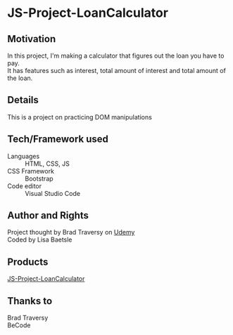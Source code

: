 # JS-Project-LoanCalculator   

## Motivation

In this project, I'm making a calculator that figures out the loan you have to pay.   
It has features such as interest, total amount of interest and total amount of the loan.

## Details

This is a project on practicing DOM manipulations

## Tech/Framework used

<dl>
  <dt>Languages</dt>
  <dd>HTML, CSS, JS</dd>
  
  <dt>CSS Framework</dt>
  <dd>Bootstrap</dd>    
      
  <dt>Code editor</dt>
  <dd>Visual Studio Code</dd>
</dl>


## Author and Rights

Project thought by Brad Traversy on [Udemy](https://www.udemy.com/course/modern-javascript-from-the-beginning/)  
Coded by Lisa Baetsle


## Products
  
[JS-Project-LoanCalculator](https://lisabaetsle.github.io/JS-Project-LoanCalculator/)  

## Thanks to

Brad Traversy  
BeCode
